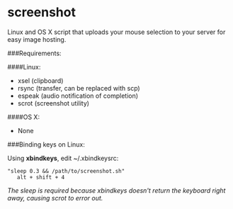 screenshot
==========

Linux and OS X script that uploads your mouse selection to your server for easy image hosting.

###Requirements:

####Linux:
* xsel   (clipboard)
* rsync  (transfer, can be replaced with scp)
* espeak (audio notification of completion)
* scrot  (screenshot utility)

####OS X:
* None

###Binding keys on Linux:

Using **xbindkeys**, edit ~/.xbindkeysrc:

```shell
"sleep 0.3 && /path/to/screenshot.sh"
   alt + shift + 4
```
*The sleep is required because xbindkeys doesn't return the keyboard right away, causing scrot to error out.*

